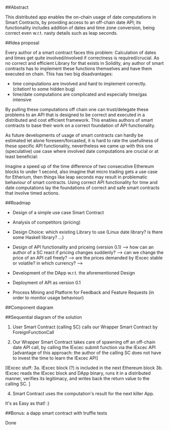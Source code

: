 
##Abstract

This distributed app enables the on-chain usage of date computations in Smart Contracts,
by providing access to an off-chain date API; its functionality includes addition of dates and time zone
conversion, being correct even w.r.t. nasty details such as leap seconds.

##Idea proposal

Every author of a smart contract faces this problem:
Calculation of dates and times get quite involved/involved if correctness is required/crucial.
As no correct and efficient Library for that exists in Solidity, any author of smart contracts has
to implement these functions themselves and have them executed on chain.
This has two big disadvantages:
* time computations are involved and hard to implement correctly. (citation! to some hidden bug)
* time/date computations are complicated and especially time/gas intensive

By pulling these computations off chain one can trust/delegate these problems to an API that is
designed to be correct and executed in a distributed and cost efficient framework.
This enables authors of smart contracts to base their work on a correct foundation of API functionality.


As future developments of usage of smart contracts can hardly be estimated let alone foreseen/forcasted,
it is hard to rate the usefullness of these specific API functionality, nevertheless we came up with
this one (speculative) use case where involved date computations are crucial or at least beneficial:

Imagine a speed up of the time difference of two consecutive Ethereum blocks to under 1 second, also
imagine that micro trading gets a use case for Etherium, then things like leap seconds may result in
problematic behaviour of smart contracts.
Using correct API functionality for time and date computations lay the foundations of correct and
safe smart contracts that involve timed actions.

##Roadmap

 * Design of a simple use case Smart Contract

 * Analysis of competitors (pricing)

 * Design Choice: which existing Library to use (Linux date library? is there some Haskell library? ...)

 * Design of API functionality and priceing (version 0.1)
  --> how can an author of a SC react if pricing changes suddenly?
  --> can we change the price of an API call freely?
  --> are the prices demanded by IExcec stable or volatile? in which currency?
  -->

 * Development of the DApp w.r.t. the aforementioned Design

 * Deployment of API as version 0.1

 * Process Mining and Platform for Feedback and Feature Requests (in order to monitor usage behaviour)

##Component diagram





##Sequential diagram of the solution

1. User Smart Contract (calling SC) calls our Wrapper Smart Contract by ForeignFunctionCall

2. Our Wrapper Smart Contract takes care of spawning off an off-chain date API call, by calling the IExcec submit function via the IExcec API
[advantage of this approach: the author of the calling SC does not have to invest the time to learn the IExcec API]

[IExcec stuff:
3a. IExcec block (?) is included in the next Ethereum block
3b. IExcec reads the IExcec block and DApp binary, runs it in a distributed manner, verifies its legitimacy, and writes back the return value to the calling SC.
]

4. Smart Contract uses the computation's result for the next killer App.

It's as Easy as that! :)

##Bonus: a dapp smart contract with truffle tests

Done



